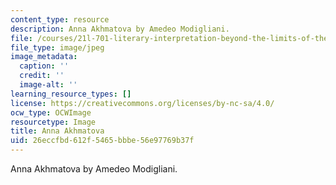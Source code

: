 ```yaml
---
content_type: resource
description: Anna Akhmatova by Amedeo Modigliani.
file: /courses/21l-701-literary-interpretation-beyond-the-limits-of-the-lyric-fall-2006/26eccfbd612f5465bbbe56e97769b37f_chp_modigliani.jpg
file_type: image/jpeg
image_metadata:
  caption: ''
  credit: ''
  image-alt: ''
learning_resource_types: []
license: https://creativecommons.org/licenses/by-nc-sa/4.0/
ocw_type: OCWImage
resourcetype: Image
title: Anna Akhmatova
uid: 26eccfbd-612f-5465-bbbe-56e97769b37f
---
```

Anna Akhmatova by Amedeo Modigliani.
